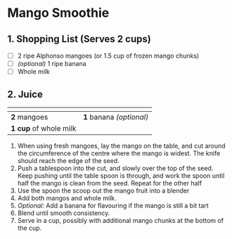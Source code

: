 # Mango Smoothie

## 1. Shopping List (Serves 2 cups)
- [ ] 2 ripe Alphonso mangoes (or 1.5 cup of frozen mango chunks)
- [ ] *(optional)* 1 ripe banana
- [ ] Whole milk

## 2. Juice
|<!-- -->|<!-- -->|
|---|---|
| **2** mangoes | **1** banana *(optional)* |
| **1 cup** of whole milk | |

1. When using fresh mangoes, lay the mango on the table, and cut around the circumference of the centre where the mango is widest. The knife should reach the edge of the seed.
2. Push a tablespoon into the cut, and slowly over the top of the seed. Keep pushing until the table spoon is through, and work the spoon until half the mango is clean from the seed. Repeat for the other half
3. Use the spoon the scoop out the mango fruit into a blender
4. Add both mangos and whole milk.
5. *Optional:* Add a banana for flavouring if the mango is still a bit tart
6. Blend until smooth consistency.
7. Serve in a cup, possibly with additional mango chunks at the bottom of the cup.